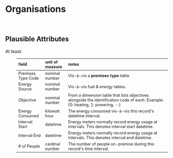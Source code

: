 <br>

# Organisations

<br>

## Plausible Attributes

At least:

<table style="width: 95%; margin-left: 35px; font-size: 90%">
    <colgroup>
        <col span="1" style="width: 13.5%;">
        <col span="1" style="width: 11.5%;">
        <col span="1" style="width: 60.0%;">
    </colgroup>
    <thead><tr style="text-align: left">
        <th>field</th><th>unit of<br>measure</th><th>notes</th></tr>
    </thead>
    <tr><td>Premises Type Code</td>
        <td>nominal number</td><td>Vis-à-vis a <b>premises type</b> table.</td></tr>
    <tr><td>Energy Source</td>
        <td>nominal number</td><td>Vis-à-vis fuel & energy tables.</td></tr>
    <tr><td>Objective</td>
        <td>nominal number</td><td>From a dimension table that lists objectives alongside the identification code of each.  Example:<br>{0: heating, 1: powering, &ctdot;}</td></tr>
    <tr><td>Energy Consumed</td>
        <td>kilowatt hour</td><td>The energy consumed vis-à-vis this record's datetime interval.</td></tr>
    <tr><td>Interval Start</td>
        <td>datetime</td><td>Energy meters normally record energy usage at intervals.  This denotes interval start datetime.</td></tr>
    <tr><td>Interval End</td>
        <td>datetime</td><td>Energy meters normally record energy usage at intervals.  This denotes interval end datetime.</td></tr>
    <tr><td># of People</td>
        <td>cardinal number</td>
        <td>The number of people on-premise during this record's time interval.</td>
    </tr>
</table>

<br>
<br>

<br>
<br>

<br>
<br>

<br>
<br>
